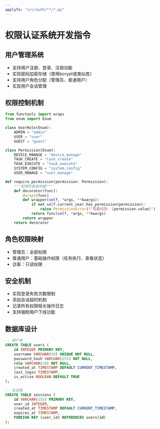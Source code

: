 ```yaml
---
applyTo: "src/auth/**/*.py"
---
```


# 权限认证系统开发指令

## 用户管理系统

- 支持用户注册、登录、注销功能
- 实现密码加密存储（使用bcrypt或类似库）
- 支持用户角色分配（管理员、普通用户）
- 实现用户会话管理

## 权限控制机制

```python
from functools import wraps
from enum import Enum

class UserRole(Enum):
    ADMIN = "admin"
    USER = "user"
    GUEST = "guest"

class Permission(Enum):
    DEVICE_MANAGE = "device_manage"
    TASK_CREATE = "task_create"
    TASK_EXECUTE = "task_execute"
    SYSTEM_CONFIG = "system_config"
    USER_MANAGE = "user_manage"

def require_permission(permission: Permission):
    """权限检查装饰器"""
    def decorator(func):
        @wraps(func)
        def wrapper(self, *args, **kwargs):
            if not self.current_user.has_permission(permission):
                raise PermissionError(f"需要权限: {permission.value}")
            return func(self, *args, **kwargs)
        return wrapper
    return decorator
```

## 角色权限映射

- 管理员：全部权限
- 普通用户：基础操作权限（任务执行、查看状态）
- 访客：只读权限

## 安全机制

- 实现登录失败次数限制
- 添加会话超时机制
- 记录所有权限相关操作日志
- 支持强制用户下线功能

## 数据库设计

```sql
-- 用户表
CREATE TABLE users (
    id INTEGER PRIMARY KEY,
    username VARCHAR(50) UNIQUE NOT NULL,
    password_hash VARCHAR(255) NOT NULL,
    role VARCHAR(20) NOT NULL,
    created_at TIMESTAMP DEFAULT CURRENT_TIMESTAMP,
    last_login TIMESTAMP,
    is_active BOOLEAN DEFAULT TRUE
);

-- 会话表
CREATE TABLE sessions (
    id VARCHAR(255) PRIMARY KEY,
    user_id INTEGER,
    created_at TIMESTAMP DEFAULT CURRENT_TIMESTAMP,
    expires_at TIMESTAMP,
    FOREIGN KEY (user_id) REFERENCES users(id)
);
```
